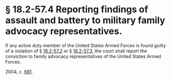# § 18.2-57.4 Reporting findings of assault and battery to military family advocacy representatives.

<p>If any active duty member of the United States Armed Forces is found guilty of a violation of § <a href='http://law.lis.virginia.gov/vacode/18.2-57.2/'>18.2-57.2</a> or § <a href='http://law.lis.virginia.gov/vacode/18.2-57.3/'>18.2-57.3</a>, the court shall report the conviction to family advocacy representatives of the United States Armed Forces.</p><p>2004, c. <a href='http://lis.virginia.gov/cgi-bin/legp604.exe?041+ful+CHAP0681'>681</a>.</p>